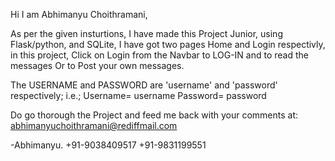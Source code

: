 Hi I am Abhimanyu Choithramani,

As per the given insturtions,
I have made this Project Junior,
using Flask/python, and SQLite,
I have got two pages Home and Login respectivly, in this project,
Click on Login from the Navbar to LOG-IN and to read the messages
Or to Post your own messages.

The USERNAME and PASSWORD are 'username' and 'password' respectively;
i.e.; Username= username
      Password= password

Do go thorough the Project and feed me back with your comments at:
abhimanyuchoithramani@rediffmail.com


-Abhimanyu.
+91-9038409517
+91-9831199551
